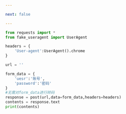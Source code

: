 ```yaml
---

next: false

---
```




<BlogInfo id="1092" title="16.requsets的使用post请求" author="白日梦想猿" pv=0 read_times=0 pre_cost_time="0分14秒" category="爬虫学习" tag_list="['爬虫学习']" create_time="2020.05.31 16:41:13" update_time="2020.05.31 16:47:11" />

```python
from requests import *
from fake_useragent import UserAgent

headers = {
    'User-agent':UserAgent().chrome
}

url = ''

form_data = {
    'uesr':'账号',
    'password':'密码'
}
#无需对form_data进行转码
response = post(url,data=form_data,headers=headers)
contents = response.text
print(contents)
```



<ActionBox />
